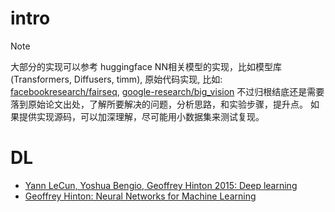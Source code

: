 # intro

> [!NOTE] 
> 大部分的实现可以参考 huggingface NN相关模型的实现，比如模型库(Transformers, Diffusers, timm), 
> 原始代码实现, 比如: [facebookresearch/fairseq](https://github.com/facebookresearch/fairseq), [google-research/big_vision](https://github.com/google-research/big_vision)
> 不过归根结底还是需要落到原始论文出处，了解所要解决的问题，分析思路，和实验步骤，提升点。
> 如果提供实现源码，可以加深理解，尽可能用小数据集来测试复现。

# DL
- [Yann LeCun, Yoshua Bengio, Geoffrey Hinton 2015: Deep learning](https://www.cs.toronto.edu/~hinton/absps/NatureDeepReview.pdf)
- [Geoffrey Hinton: Neural Networks for Machine Learning](https://www.youtube.com/playlist?list=PLLssT5z_DsK_gyrQ_biidwvPYCRNGI3iv)
